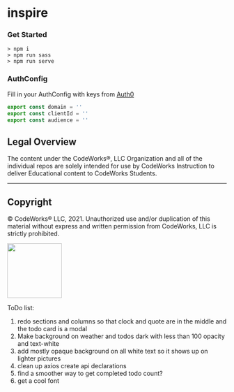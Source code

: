 inspire
============

### Get Started

```terminal
> npm i
> npm run sass
> npm run serve
```

### AuthConfig

Fill in your AuthConfig with keys from [Auth0](https://auth0.com/)

```javascript
export const domain = '' 
export const clientId = '' 
export const audience = '' 
```
## Legal Overview

The content under the CodeWorks®, LLC Organization and all of the individual repos are solely intended for use by CodeWorks Instruction to deliver Educational content to CodeWorks Students.

---

## Copyright

© CodeWorks® LLC, 2021. Unauthorized use and/or duplication of this material without express and written permission from CodeWorks, LLC is strictly prohibited.

<img src="https://bcw.blob.core.windows.net/public/img/7815839041305055" width="125">

ToDo list: 
1. redo sections and columns so that clock and quote are in the middle and the todo card is a modal
2. Make background on weather and todos dark with less than 100 opacity and text-white
3. add mostly opaque background on all white text so it shows up on lighter pictures
4. clean up axios create api declarations
5. find a smoother way to get completed todo count?  
6. get a cool font